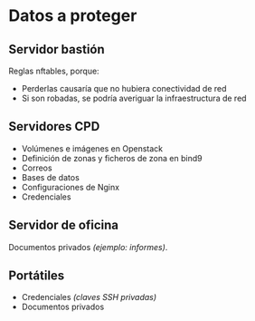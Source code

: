 # Datos a proteger

## Servidor bastión

Reglas nftables, porque:

- Perderlas causaría que no hubiera conectividad de red
- Si son robadas, se podría averiguar la infraestructura de red

## Servidores CPD

- Volúmenes e imágenes en Openstack
- Definición de zonas y ficheros de zona en bind9
- Correos
- Bases de datos
- Configuraciones de Nginx
- Credenciales

## Servidor de oficina

Documentos privados *(ejemplo: informes)*.

## Portátiles

- Credenciales *(claves SSH privadas)*
- Documentos privados
